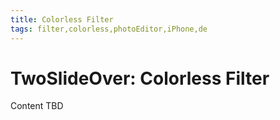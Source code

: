```yaml
---
title: Colorless Filter
tags: filter,colorless,photoEditor,iPhone,de
---
```


# TwoSlideOver: Colorless Filter

Content TBD
